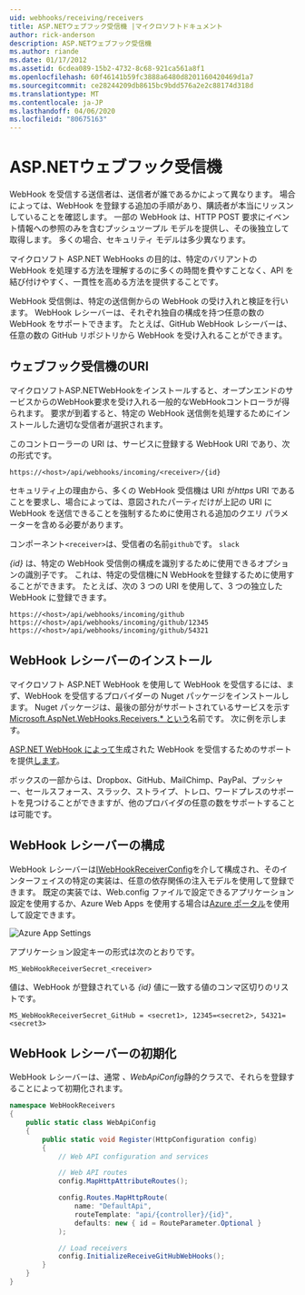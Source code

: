 ```yaml
---
uid: webhooks/receiving/receivers
title: ASP.NETウェブフック受信機 |マイクロソフトドキュメント
author: rick-anderson
description: ASP.NETウェブフック受信機
ms.author: riande
ms.date: 01/17/2012
ms.assetid: 6cdea089-15b2-4732-8c68-921ca561a8f1
ms.openlocfilehash: 60f46141b59fc3888a6480d8201160420469d1a7
ms.sourcegitcommit: ce28244209db8615bc9bdd576a2e2c88174d318d
ms.translationtype: MT
ms.contentlocale: ja-JP
ms.lasthandoff: 04/06/2020
ms.locfileid: "80675163"
---
```

# <a name="aspnet-webhooks-receivers"></a>ASP.NETウェブフック受信機

WebHook を受信する送信者は、送信者が誰であるかによって異なります。 場合によっては、WebHook を登録する追加の手順があり、購読者が本当にリッスンしていることを確認します。 一部の WebHook は、HTTP POST 要求にイベント情報への参照のみを含むプッシュツープル モデルを提供し、その後独立して取得します。 多くの場合、セキュリティ モデルは多少異なります。

マイクロソフト ASP.NET WebHooks の目的は、特定のバリアントの WebHook を処理する方法を理解するのに多くの時間を費やすことなく、API を結び付けやすく、一貫性を高める方法を提供することです。

WebHook 受信側は、特定の送信側からの WebHook の受け入れと検証を行います。 WebHook レシーバーは、それぞれ独自の構成を持つ任意の数の WebHook をサポートできます。 たとえば、GitHub WebHook レシーバーは、任意の数の GitHub リポジトリから WebHook を受け入れることができます。

## <a name="webhook-receiver-uris"></a>ウェブフック受信機のURI

マイクロソフトASP.NETWebHookをインストールすると、オープンエンドのサービスからのWebHook要求を受け入れる一般的なWebHookコントローラが得られます。 要求が到着すると、特定の WebHook 送信側を処理するためにインストールした適切な受信者が選択されます。

このコントローラーの URI は、サービスに登録する WebHook URI であり、次の形式です。

```
https://<host>/api/webhooks/incoming/<receiver>/{id}
```

セキュリティ上の理由から、多くの WebHook 受信機は URI が*https* URI であることを要求し、場合によっては、意図されたパーティだけが上記の URI に WebHook を送信できることを強制するために使用される追加のクエリ パラメーターを含める必要があります。

コンポーネント`<receiver>`は、受信者の名前`github`です。 `slack`

*{id}* は、特定の WebHook 受信側の構成を識別するために使用できるオプションの識別子です。 これは、特定の受信機にN WebHookを登録するために使用することができます。 たとえば、次の 3 つの URI を使用して、3 つの独立した WebHook に登録できます。

```
https://<host>/api/webhooks/incoming/github
https://<host>/api/webhooks/incoming/github/12345
https://<host>/api/webhooks/incoming/github/54321
```

## <a name="installing-a-webhook-receiver"></a>WebHook レシーバーのインストール

マイクロソフト ASP.NET WebHook を使用して WebHook を受信するには、まず、WebHook を受信するプロバイダーの Nuget パッケージをインストールします。 Nuget パッケージは、最後の部分がサポートされているサービスを示す[Microsoft.AspNet.WebHooks.Receivers.* という](https://www.nuget.org/packages?q=Microsoft.AspNet.WebHooks.Receivers)名前です。 次に例を示します。

[ASP.NET WebHook によって](https://www.nuget.org/packages?q=Microsoft.AspNet.WebHooks.Receivers.GitHub)生成された WebHook を受信するためのサポートを提供[します](https://www.nuget.org/packages?q=Microsoft.AspNet.WebHooks.Receivers.Custom)。

ボックスの一部からは、Dropbox、GitHub、MailChimp、PayPal、プッシャー、セールスフォース、スラック、ストライプ、トレロ、ワードプレスのサポートを見つけることができますが、他のプロバイダの任意の数をサポートすることは可能です。

## <a name="configuring-a-webhook-receiver"></a>WebHook レシーバーの構成

WebHook レシーバーは[IWebHookReceiverConfig](https://github.com/aspnet/WebHooks/blob/master/src/Microsoft.AspNet.WebHooks.Receivers/WebHooks/IWebHookReceiverConfig.cs)を介して構成され、そのインターフェイスの特定の実装は、任意の依存関係の注入モデルを使用して登録できます。 既定の実装では、Web.config ファイルで設定できるアプリケーション設定を使用するか、Azure Web Apps を使用する場合は[Azure ポータル](https://portal.azure.com/)を使用して設定できます。

![Azure App Settings](_static/AzureAppSettings.png)

アプリケーション設定キーの形式は次のとおりです。

```
MS_WebHookReceiverSecret_<receiver>
```

値は、WebHook が登録されている *{id}* 値に一致する値のコンマ区切りのリストです。

```
MS_WebHookReceiverSecret_GitHub = <secret1>, 12345=<secret2>, 54321=<secret3>
```

## <a name="initializing-a-webhook-receiver"></a>WebHook レシーバーの初期化

WebHook レシーバーは、通常 *、WebApiConfig*静的クラスで、それらを登録することによって初期化されます。

```csharp
namespace WebHookReceivers
{
    public static class WebApiConfig
    {
        public static void Register(HttpConfiguration config)
        {
            // Web API configuration and services

            // Web API routes
            config.MapHttpAttributeRoutes();

            config.Routes.MapHttpRoute(
                name: "DefaultApi",
                routeTemplate: "api/{controller}/{id}",
                defaults: new { id = RouteParameter.Optional }
            );

            // Load receivers
            config.InitializeReceiveGitHubWebHooks();
        }
    }
}
```
